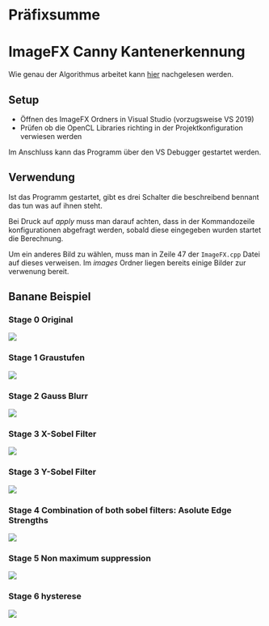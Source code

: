 # Präfixsumme

# ImageFX Canny Kantenerkennung

Wie genau der Algorithmus arbeitet kann [hier](https://de.wikipedia.org/wiki/Canny-Algorithmus#Kantendetektion) nachgelesen werden.

## Setup
- Öffnen des ImageFX Ordners in Visual Studio (vorzugsweise VS 2019)
- Prüfen ob die OpenCL Libraries richting in der Projektkonfiguration verwiesen werden

Im Anschluss kann das Programm über den VS Debugger gestartet werden.

## Verwendung
Ist das Programm gestartet, gibt es drei Schalter die beschreibend bennant das tun was auf ihnen steht. 

Bei Druck auf _apply_ muss man darauf achten, dass in der Kommandozeile konfigurationen abgefragt werden, sobald diese eingegeben wurden startet die Berechnung.

Um ein anderes Bild zu wählen, muss man in Zeile 47 der `ImageFX.cpp` Datei auf dieses verweisen. Im _images_ Ordner liegen bereits einige Bilder zur verwenung bereit.

## Banane Beispiel

### Stage 0 Original
![](canny_examples/banana/Banane.png)
### Stage 1 Graustufen
![](canny_examples/banana/1.grey.png)
### Stage 2 Gauss Blurr
![](canny_examples/banana/2.blurr.png)
### Stage 3 X-Sobel Filter 
![](canny_examples/banana/3.xsobel.png)
### Stage 3 Y-Sobel Filter 
![](canny_examples/banana/3.ysobel.png)
### Stage 4 Combination of both sobel filters: Asolute Edge Strengths
![](canny_examples/banana/4.absedge.png)
### Stage 5 Non maximum suppression
![](canny_examples/banana/5.nms.png)
### Stage 6 hysterese
![](canny_examples/banana/6.hysterese.png)
